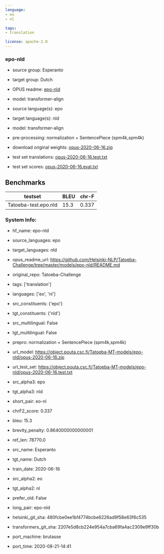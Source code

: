 ```yaml
---
language: 
- eo
- nl

tags:
- translation

license: apache-2.0
---
```


### epo-nld

* source group: Esperanto 
* target group: Dutch 
*  OPUS readme: [epo-nld](https://github.com/Helsinki-NLP/Tatoeba-Challenge/tree/master/models/epo-nld/README.md)

*  model: transformer-align
* source language(s): epo
* target language(s): nld
* model: transformer-align
* pre-processing: normalization + SentencePiece (spm4k,spm4k)
* download original weights: [opus-2020-06-16.zip](https://object.pouta.csc.fi/Tatoeba-MT-models/epo-nld/opus-2020-06-16.zip)
* test set translations: [opus-2020-06-16.test.txt](https://object.pouta.csc.fi/Tatoeba-MT-models/epo-nld/opus-2020-06-16.test.txt)
* test set scores: [opus-2020-06-16.eval.txt](https://object.pouta.csc.fi/Tatoeba-MT-models/epo-nld/opus-2020-06-16.eval.txt)

## Benchmarks

| testset               | BLEU  | chr-F |
|-----------------------|-------|-------|
| Tatoeba-test.epo.nld 	| 15.3 	| 0.337 |


### System Info: 
- hf_name: epo-nld

- source_languages: epo

- target_languages: nld

- opus_readme_url: https://github.com/Helsinki-NLP/Tatoeba-Challenge/tree/master/models/epo-nld/README.md

- original_repo: Tatoeba-Challenge

- tags: ['translation']

- languages: ['eo', 'nl']

- src_constituents: {'epo'}

- tgt_constituents: {'nld'}

- src_multilingual: False

- tgt_multilingual: False

- prepro:  normalization + SentencePiece (spm4k,spm4k)

- url_model: https://object.pouta.csc.fi/Tatoeba-MT-models/epo-nld/opus-2020-06-16.zip

- url_test_set: https://object.pouta.csc.fi/Tatoeba-MT-models/epo-nld/opus-2020-06-16.test.txt

- src_alpha3: epo

- tgt_alpha3: nld

- short_pair: eo-nl

- chrF2_score: 0.337

- bleu: 15.3

- brevity_penalty: 0.8640000000000001

- ref_len: 78770.0

- src_name: Esperanto

- tgt_name: Dutch

- train_date: 2020-06-16

- src_alpha2: eo

- tgt_alpha2: nl

- prefer_old: False

- long_pair: epo-nld

- helsinki_git_sha: 480fcbe0ee1bf4774bcbe6226ad9f58e63f6c535

- transformers_git_sha: 2207e5d8cb224e954a7cba69fa4ac2309e9ff30b

- port_machine: brutasse

- port_time: 2020-08-21-14:41